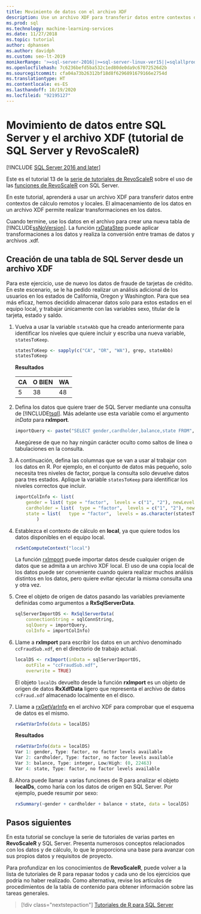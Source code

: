 ```yaml
---
title: Movimiento de datos con el archivo XDF
description: Use un archivo XDF para transferir datos entre contextos de cálculo remotos y locales. El almacenamiento de los datos en un archivo XDF permite realizar transformaciones en los datos.
ms.prod: sql
ms.technology: machine-learning-services
ms.date: 11/27/2018
ms.topic: tutorial
author: dphansen
ms.author: davidph
ms.custom: seo-lt-2019
monikerRange: '>=sql-server-2016||>=sql-server-linux-ver15||=sqlallproducts-allversions'
ms.openlocfilehash: 7c6236befd5ba532c1ed80de0da9c67072526d2b
ms.sourcegitcommit: cfa04a73b26312bf18d8f6296891679166e2754d
ms.translationtype: HT
ms.contentlocale: es-ES
ms.lasthandoff: 10/19/2020
ms.locfileid: "92195127"
---
```

# <a name="move-data-between-sql-server-and-xdf-file-sql-server-and-revoscaler-tutorial"></a>Movimiento de datos entre SQL Server y el archivo XDF (tutorial de SQL Server y RevoScaleR)
[!INCLUDE [SQL Server 2016 and later](../../includes/applies-to-version/sqlserver2016.md)]

Este es el tutorial 13 de la [serie de tutoriales de RevoScaleR](deepdive-data-science-deep-dive-using-the-revoscaler-packages.md) sobre el uso de las [funciones de RevoScaleR](/machine-learning-server/r-reference/revoscaler/revoscaler) con SQL Server.

En este tutorial, aprenderá a usar un archivo XDF para transferir datos entre contextos de cálculo remotos y locales. El almacenamiento de los datos en un archivo XDF permite realizar transformaciones en los datos.

Cuando termine, use los datos en el archivo para crear una nueva tabla de [!INCLUDE[ssNoVersion](../../includes/ssnoversion-md.md)]. La función [rxDataStep](/machine-learning-server/r-reference/revoscaler/rxdatastep) puede aplicar transformaciones a los datos y realiza la conversión entre tramas de datos y archivos .xdf.
  
## <a name="create-a-sql-server-table-from-an-xdf-file"></a>Creación de una tabla de SQL Server desde un archivo XDF

Para este ejercicio, use de nuevo los datos de fraude de tarjetas de crédito. En este escenario, se le ha pedido realizar un análisis adicional de los usuarios en los estados de California, Oregon y Washington. Para que sea más eficaz, hemos decidido almacenar datos solo para estos estados en el equipo local, y trabajar únicamente con las variables sexo, titular de la tarjeta, estado y saldo.

1. Vuelva a usar la variable `stateAbb` que ha creado anteriormente para identificar los niveles que quiere incluir y escriba una nueva variable, `statesToKeep`.
  
    ```R
    statesToKeep <- sapply(c("CA", "OR", "WA"), grep, stateAbb)
    statesToKeep
    ```
    **Resultados**
    
    CA|O BIEN|WA
    ----|----|----
    5|38|48
    
2. Defina los datos que quiere traer de SQL Server mediante una consulta de [!INCLUDE[tsql](../../includes/tsql-md.md)].  Más adelante use esta variable como el argumento *inData* para **rxImport**.
  
    ```R
    importQuery <- paste("SELECT gender,cardholder,balance,state FROM",  sqlFraudTable,  "WHERE (state = 5 OR state = 38 OR state = 48)")
    ```
  
    Asegúrese de que no hay ningún carácter oculto como saltos de línea o tabulaciones en la consulta.
  
3. A continuación, defina las columnas que se van a usar al trabajar con los datos en R. Por ejemplo, en el conjunto de datos más pequeño, solo necesita tres niveles de factor, porque la consulta solo devuelve datos para tres estados.  Aplique la variable `statesToKeep` para identificar los niveles correctos que incluir.
  
    ```R
    importColInfo <- list(
        gender = list( type = "factor",  levels = c("1", "2"), newLevels = c("Male", "Female")),
        cardholder = list(  type = "factor",  levels = c("1", "2"), newLevels = c("Principal", "Secondary")),
        state = list(   type = "factor",  levels = as.character(statesToKeep), newLevels = names(statesToKeep))
            )
    ```
  
4. Establezca el contexto de cálculo en **local**, ya que quiere todos los datos disponibles en el equipo local.
  
    ```R
    rxSetComputeContext("local")
    ```
    
    La función [rxImport](/machine-learning-server/r-reference/revoscaler/rxsqlserverdata) puede importar datos desde cualquier origen de datos que se admita a un archivo XDF local. El uso de una copia local de los datos puede ser conveniente cuando quiera realizar muchos análisis distintos en los datos, pero quiere evitar ejecutar la misma consulta una y otra vez.

5. Cree el objeto de origen de datos pasando las variables previamente definidas como argumentos a **RxSqlServerData**.
  
    ```R
    sqlServerImportDS <- RxSqlServerData(
        connectionString = sqlConnString,
        sqlQuery = importQuery,
        colInfo = importColInfo)
    ```
  
6. Llame a **rxImport** para escribir los datos en un archivo denominado `ccFraudSub.xdf`, en el directorio de trabajo actual.
  
    ```R
    localDS <- rxImport(inData = sqlServerImportDS,
        outFile = "ccFraudSub.xdf",
        overwrite = TRUE)
    ```
  
    El objeto `localDs` devuelto desde la función **rxImport** es un objeto de origen de datos **RxXdfData** ligero que representa el archivo de datos `ccFraud.xdf` almacenado localmente en el disco.
  
7. Llame a [rxGetVarInfo](/machine-learning-server/r-reference/revoscaler/rxgetvarinfoxdf) en el archivo XDF para comprobar que el esquema de datos es el mismo.
  
    ```R
    rxGetVarInfo(data = localDS)
    ```

    **Resultados**
    
    ```R
    rxGetVarInfo(data = localDS)
    Var 1: gender, Type: factor, no factor levels available
    Var 2: cardholder, Type: factor, no factor levels available
    Var 3: balance, Type: integer, Low/High: (0, 22463)
    Var 4: state, Type: factor, no factor levels available
    ```

8. Ahora puede llamar a varias funciones de R para analizar el objeto **localDs**, como haría con los datos de origen en SQL Server. Por ejemplo, puede resumir por sexo:
  
    ```R
    rxSummary(~gender + cardholder + balance + state, data = localDS)
    ```

## <a name="next-steps"></a>Pasos siguientes

En esta tutorial se concluye la serie de tutoriales de varias partes en **RevoScaleR** y SQL Server. Presenta numerosos conceptos relacionados con los datos y de cálculo, lo que le proporciona una base para avanzar con sus propios datos y requisitos de proyecto.

Para profundizar en los conocimientos de **RevoScaleR**, puede volver a la lista de tutoriales de R para repasar todos y cada uno de los ejercicios que podría no haber realizado. Como alternativa, revise los artículos de procedimientos de la tabla de contenido para obtener información sobre las tareas generales.

> [!div class="nextstepaction"]
> [Tutoriales de R para SQL Server](./r-tutorials.md)